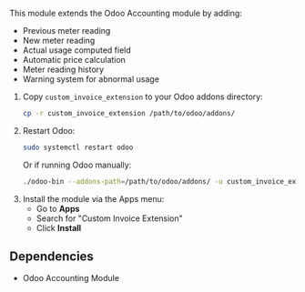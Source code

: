 This module extends the Odoo Accounting module by adding:
- Previous meter reading
- New meter reading
- Actual usage computed field
- Automatic price calculation
- Meter reading history
- Warning system for abnormal usage

1. Copy `custom_invoice_extension` to your Odoo addons directory:
   ```bash
   cp -r custom_invoice_extension /path/to/odoo/addons/
   ```
2. Restart Odoo:
   ```bash
   sudo systemctl restart odoo
   ```
   Or if running Odoo manually:
   ```bash
   ./odoo-bin --addons-path=/path/to/odoo/addons/ -u custom_invoice_extension
   ```
3. Install the module via the Apps menu:
   - Go to **Apps**
   - Search for "Custom Invoice Extension"
   - Click **Install**

## Dependencies
- Odoo Accounting Module
